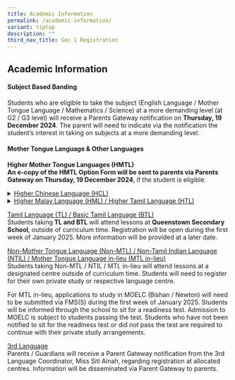 ```yaml
---
title: Academic Information
permalink: /academic-information/
variant: tiptap
description: ""
third_nav_title: Sec 1 Registration
---
```

<h2>Academic Information</h2>
<h4><strong>Subject Based Banding</strong></h4>
<p>Students who are eligible to take the subject (English Language / Mother
Tongue Language / Mathematics / Science) at a more demanding level (at
G2 / G3 level) will receive a Parents Gateway notification on <strong>Thursday, 19 December 2024</strong>.
The parent will need to indicate via the notification the student’s interest
in taking on subjects at a more demanding level.&nbsp;</p>
<h4><strong>Mother Tongue Language &amp; Other Languages</strong></h4>
<p><strong>Higher Mother Tongue Languages (HMTL)&nbsp;</strong>
<br><strong>An e-copy of the HMTL Option Form will be sent to parents via Parents Gateway on Thursday, 19 December 2024</strong>,
if the student is eligible.&nbsp;</p>
<div data-type="detailGroup" class="isomer-accordion isomer-accordion-white">
<details class="isomer-details">
<summary><u>Higher Chinese Language (HCL)</u>
</summary>
<div data-type="detailsContent" class="isomer-details-content">
<p>Students taking HCL will attend lessons in Fairfield Methodist School
(Secondary) during curriculum time. The school has the flexibility to allow
students who do not meet the criteria to take up HCL. Alternatively, students
will be assessed based on their end-of-year overall Mother Tongue Language
result, performance for other subjects as well as the recommendation by
the Mother Tongue Language teacher.&nbsp;</p>
</div>
</details>
<details class="isomer-details">
<summary><u>Higher Malay Language (HML) / Higher Tamil Language (HTL)</u>
</summary>
<div data-type="detailsContent" class="isomer-details-content">
<p>Students taking HML or HTL will attend lessons at a designated centre
outside of curriculum time.  Students taking <strong>HTL</strong> will attend
lessons at <strong>SSS</strong>, outside of curriculum time. Students can
submit their HML or HTL Option Form to the General Office when they report
to Fairfield Methodist School (Secondary).&nbsp;&nbsp;</p>
</div>
</details>
</div>
<p><u>Tamil Language (TL) / Basic Tamil Language (BTL)</u>
<br>Students taking<strong> TL and BTL</strong> will attend lessons at <strong>Queenstown Secondary School</strong>,
outside of curriculum time. Registration will be open during the first
week of January 2025. More information will be provided at a later date.&nbsp;</p>
<p><u>Non-Mother Tongue Language (Non-MTL) / Non-Tamil Indian Language (NTIL) / Mother Tongue Language in-lieu (MTL in-lieu)</u>
<br>Students taking Non-MTL / NTIL / MTL in-lieu will attend lessons at a
designated centre outside of curriculum time. Students will need to register
for their own private study or respective language centre.&nbsp;</p>
<p>For MTL in-lieu, applications to study in MOELC (Bishan / Newton) will
need to be submitted via FMS(S) during the first week of January 2025.
Students will be informed through the school to sit for a readiness test.
Admission to MOELC is subject to students passing the test. Students who
have not been notified to sit for the readiness test or did not pass the
test are required to continue with their private study arrangements.&nbsp;</p>
<p><u>3rd Language</u>
<br>Parents / Guardians will receive a Parent Gateway notification from the
3rd Language Coordinator, Miss Siti Ainah, regarding registration at allocated
centres. Information will be disseminated via Parent Gateway to parents.&nbsp;</p>